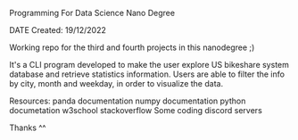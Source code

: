 Programming For Data Science Nano Degree

DATE Created: 19/12/2022

Working repo for the third and fourth projects in this nanodegree ;)

It's a CLI program developed to make the user explore  US bikeshare system database and retrieve statistics information. Users are able to filter the info by city, month and weekday, in order to visualize the data.

Resources:
panda documentation
numpy documentation
python documetation
w3school
stackoverflow
Some coding discord servers

Thanks ^^